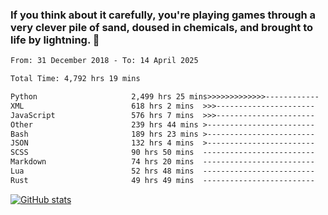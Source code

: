 ### If you think about it carefully, you're playing games through a very clever pile of sand, doused in chemicals, and brought to life by lightning.  👋


<!--START_SECTION:waka-->

```txt
From: 31 December 2018 - To: 14 April 2025

Total Time: 4,792 hrs 19 mins

Python                     2,499 hrs 25 mins>>>>>>>>>>>>>------------   52.16 %
XML                        618 hrs 2 mins  >>>----------------------   12.90 %
JavaScript                 576 hrs 7 mins  >>>----------------------   12.02 %
Other                      239 hrs 44 mins >------------------------   05.00 %
Bash                       189 hrs 23 mins >------------------------   03.95 %
JSON                       132 hrs 4 mins  >------------------------   02.76 %
SCSS                       90 hrs 50 mins  -------------------------   01.90 %
Markdown                   74 hrs 20 mins  -------------------------   01.55 %
Lua                        52 hrs 48 mins  -------------------------   01.10 %
Rust                       49 hrs 49 mins  -------------------------   01.04 %
```

<!--END_SECTION:waka-->

[![GitHub stats](https://github-readme-stats.vercel.app/api?username=XenophonLXH&show_icons=true&theme=dark)](https://github.com/anuraghazra/github-readme-stats)
